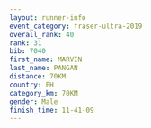 ```yaml
---
layout: runner-info 
event_category: fraser-ultra-2019 
overall_rank: 40
rank: 31
bib: 7040
first_name: MARVIN
last_name: PANGAN
distance: 70KM
country: PH
category_km: 70KM
gender: Male
finish_time: 11-41-09
---
```

